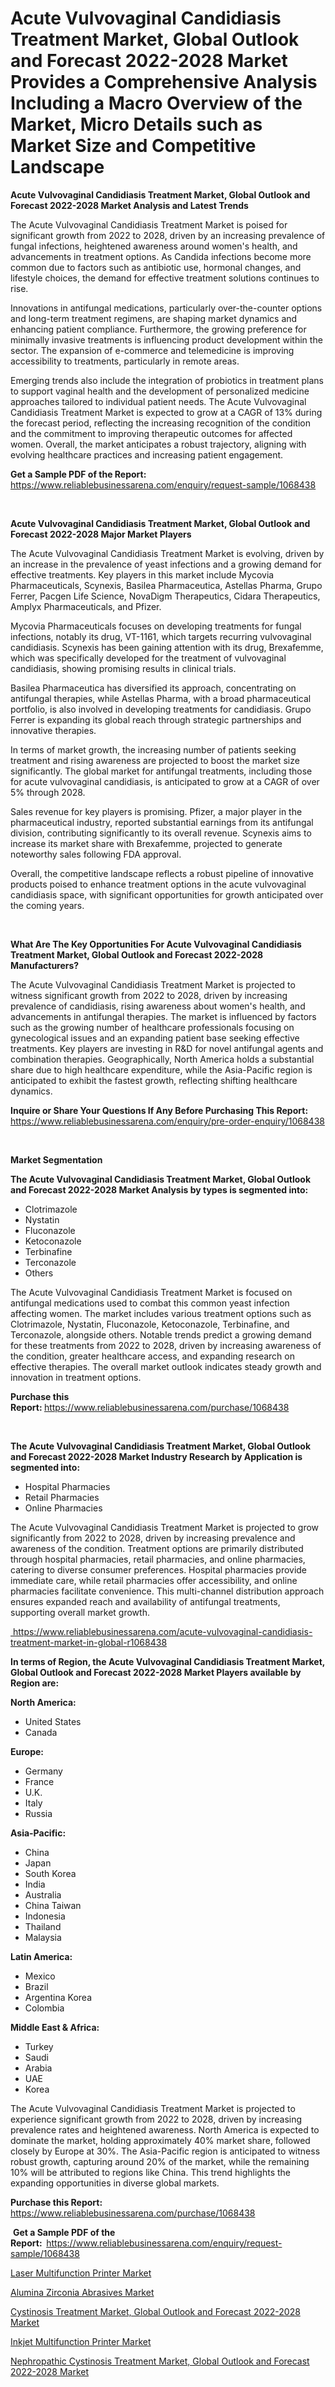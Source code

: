 <p><h1>Acute Vulvovaginal Candidiasis Treatment Market, Global Outlook and Forecast 2022-2028 Market Provides a Comprehensive Analysis Including a Macro Overview of the Market, Micro Details such as Market Size and Competitive Landscape</h1></p><p><strong>Acute Vulvovaginal Candidiasis Treatment Market, Global Outlook and Forecast 2022-2028 Market Analysis and Latest Trends</strong></p>
<p><p>The Acute Vulvovaginal Candidiasis Treatment Market is poised for significant growth from 2022 to 2028, driven by an increasing prevalence of fungal infections, heightened awareness around women's health, and advancements in treatment options. As Candida infections become more common due to factors such as antibiotic use, hormonal changes, and lifestyle choices, the demand for effective treatment solutions continues to rise.</p><p>Innovations in antifungal medications, particularly over-the-counter options and long-term treatment regimens, are shaping market dynamics and enhancing patient compliance. Furthermore, the growing preference for minimally invasive treatments is influencing product development within the sector. The expansion of e-commerce and telemedicine is improving accessibility to treatments, particularly in remote areas.</p><p>Emerging trends also include the integration of probiotics in treatment plans to support vaginal health and the development of personalized medicine approaches tailored to individual patient needs. The Acute Vulvovaginal Candidiasis Treatment Market is expected to grow at a CAGR of 13% during the forecast period, reflecting the increasing recognition of the condition and the commitment to improving therapeutic outcomes for affected women. Overall, the market anticipates a robust trajectory, aligning with evolving healthcare practices and increasing patient engagement.</p></p>
<p><strong>Get a Sample PDF of the Report:&nbsp;</strong> <a href="https://www.reliablebusinessarena.com/enquiry/request-sample/1068438?utm_campaign=2217&utm_medium=2&utm_source=Github&utm_content=ia&utm_term=21032025&utm_id=acute-vulvovaginal-candidiasis-treatment-market-global-outlook-and-forecast-2022-2028">https://www.reliablebusinessarena.com/enquiry/request-sample/1068438</a></p>
<p>&nbsp;</p>
<p><strong>Acute Vulvovaginal Candidiasis Treatment Market, Global Outlook and Forecast 2022-2028 Major Market Players</strong></p>
<p><p>The Acute Vulvovaginal Candidiasis Treatment Market is evolving, driven by an increase in the prevalence of yeast infections and a growing demand for effective treatments. Key players in this market include Mycovia Pharmaceuticals, Scynexis, Basilea Pharmaceutica, Astellas Pharma, Grupo Ferrer, Pacgen Life Science, NovaDigm Therapeutics, Cidara Therapeutics, Amplyx Pharmaceuticals, and Pfizer.</p><p>Mycovia Pharmaceuticals focuses on developing treatments for fungal infections, notably its drug, VT-1161, which targets recurring vulvovaginal candidiasis. Scynexis has been gaining attention with its drug, Brexafemme, which was specifically developed for the treatment of vulvovaginal candidiasis, showing promising results in clinical trials. </p><p>Basilea Pharmaceutica has diversified its approach, concentrating on antifungal therapies, while Astellas Pharma, with a broad pharmaceutical portfolio, is also involved in developing treatments for candidiasis. Grupo Ferrer is expanding its global reach through strategic partnerships and innovative therapies.</p><p>In terms of market growth, the increasing number of patients seeking treatment and rising awareness are projected to boost the market size significantly. The global market for antifungal treatments, including those for acute vulvovaginal candidiasis, is anticipated to grow at a CAGR of over 5% through 2028.</p><p>Sales revenue for key players is promising. Pfizer, a major player in the pharmaceutical industry, reported substantial earnings from its antifungal division, contributing significantly to its overall revenue. Scynexis aims to increase its market share with Brexafemme, projected to generate noteworthy sales following FDA approval.</p><p>Overall, the competitive landscape reflects a robust pipeline of innovative products poised to enhance treatment options in the acute vulvovaginal candidiasis space, with significant opportunities for growth anticipated over the coming years.</p></p>
<p>&nbsp;</p>
<p><strong>What Are The Key Opportunities For Acute Vulvovaginal Candidiasis Treatment Market, Global Outlook and Forecast 2022-2028 Manufacturers?</strong></p>
<p><p>The Acute Vulvovaginal Candidiasis Treatment Market is projected to witness significant growth from 2022 to 2028, driven by increasing prevalence of candidiasis, rising awareness about women's health, and advancements in antifungal therapies. The market is influenced by factors such as the growing number of healthcare professionals focusing on gynecological issues and an expanding patient base seeking effective treatments. Key players are investing in R&D for novel antifungal agents and combination therapies. Geographically, North America holds a substantial share due to high healthcare expenditure, while the Asia-Pacific region is anticipated to exhibit the fastest growth, reflecting shifting healthcare dynamics.</p></p>
<p><strong>Inquire or Share Your Questions If Any Before Purchasing This Report:</strong> <a href="https://www.reliablebusinessarena.com/enquiry/pre-order-enquiry/1068438?utm_campaign=2217&utm_medium=2&utm_source=Github&utm_content=ia&utm_term=21032025&utm_id=acute-vulvovaginal-candidiasis-treatment-market-global-outlook-and-forecast-2022-2028">https://www.reliablebusinessarena.com/enquiry/pre-order-enquiry/1068438</a></p>
<p>&nbsp;</p>
<p><strong>Market Segmentation</strong></p>
<p><strong>The Acute Vulvovaginal Candidiasis Treatment Market, Global Outlook and Forecast 2022-2028 Market Analysis by types is segmented into:</strong></p>
<p><ul><li>Clotrimazole</li><li>Nystatin</li><li>Fluconazole</li><li>Ketoconazole</li><li>Terbinafine</li><li>Terconazole</li><li>Others</li></ul></p>
<p><p>The Acute Vulvovaginal Candidiasis Treatment Market is focused on antifungal medications used to combat this common yeast infection affecting women. The market includes various treatment options such as Clotrimazole, Nystatin, Fluconazole, Ketoconazole, Terbinafine, and Terconazole, alongside others. Notable trends predict a growing demand for these treatments from 2022 to 2028, driven by increasing awareness of the condition, greater healthcare access, and expanding research on effective therapies. The overall market outlook indicates steady growth and innovation in treatment options.</p></p>
<p><strong>Purchase this Report:&nbsp;</strong><a href="https://www.reliablebusinessarena.com/purchase/1068438?utm_campaign=2217&utm_medium=2&utm_source=Github&utm_content=ia&utm_term=21032025&utm_id=acute-vulvovaginal-candidiasis-treatment-market-global-outlook-and-forecast-2022-2028">https://www.reliablebusinessarena.com/purchase/1068438</a></p>
<p>&nbsp;</p>
<p><strong>The Acute Vulvovaginal Candidiasis Treatment Market, Global Outlook and Forecast 2022-2028 Market Industry Research by Application is segmented into:</strong></p>
<p><ul><li>Hospital Pharmacies</li><li>Retail Pharmacies</li><li>Online Pharmacies</li></ul></p>
<p><p>The Acute Vulvovaginal Candidiasis Treatment Market is projected to grow significantly from 2022 to 2028, driven by increasing prevalence and awareness of the condition. Treatment options are primarily distributed through hospital pharmacies, retail pharmacies, and online pharmacies, catering to diverse consumer preferences. Hospital pharmacies provide immediate care, while retail pharmacies offer accessibility, and online pharmacies facilitate convenience. This multi-channel distribution approach ensures expanded reach and availability of antifungal treatments, supporting overall market growth.</p></p>
<p><a href="https://www.reliablebusinessarena.com/acute-vulvovaginal-candidiasis-treatment-market-in-global-r1068438?utm_campaign=2217&utm_medium=2&utm_source=Github&utm_content=ia&utm_term=21032025&utm_id=acute-vulvovaginal-candidiasis-treatment-market-global-outlook-and-forecast-2022-2028">&nbsp;https://www.reliablebusinessarena.com/acute-vulvovaginal-candidiasis-treatment-market-in-global-r1068438</a></p>
<p><strong>In terms of Region, the Acute Vulvovaginal Candidiasis Treatment Market, Global Outlook and Forecast 2022-2028 Market Players available by Region are:</strong></p>
<p>
    <p> <strong> North America: </strong>
        <ul>
            <li>United States</li>
            <li>Canada</li>
        </ul>
        </p> 
    <p> <strong> Europe: </strong>
        <ul>
            <li>Germany</li>
            <li>France</li>
            <li>U.K.</li>
            <li>Italy</li>
            <li>Russia</li>
        </ul>
        </p> 
    <p> <strong> Asia-Pacific: </strong>
        <ul>
            <li>China</li>
            <li>Japan</li>
            <li>South Korea</li>
            <li>India</li>
            <li>Australia</li>
            <li>China Taiwan</li>
            <li>Indonesia</li>
            <li>Thailand</li>
            <li>Malaysia</li>
        </ul>
        </p> 
    <p> <strong> Latin America: </strong>
        <ul>
            <li>Mexico</li>
            <li>Brazil</li>
            <li>Argentina Korea</li>
            <li>Colombia</li>
        </ul>
        </p> 
    <p> <strong> Middle East & Africa: </strong>
        <ul>
            <li>Turkey</li>
            <li>Saudi</li>
            <li>Arabia</li>
            <li>UAE</li>
            <li>Korea</li>
        </ul>
    </p>
    </p>
<p><p>The Acute Vulvovaginal Candidiasis Treatment Market is projected to experience significant growth from 2022 to 2028, driven by increasing prevalence rates and heightened awareness. North America is expected to dominate the market, holding approximately 40% market share, followed closely by Europe at 30%. The Asia-Pacific region is anticipated to witness robust growth, capturing around 20% of the market, while the remaining 10% will be attributed to regions like China. This trend highlights the expanding opportunities in diverse global markets.</p></p>
<p><strong>Purchase this Report: </strong><a href="https://www.reliablebusinessarena.com/purchase/1068438?utm_campaign=2217&utm_medium=2&utm_source=Github&utm_content=ia&utm_term=21032025&utm_id=acute-vulvovaginal-candidiasis-treatment-market-global-outlook-and-forecast-2022-2028">https://www.reliablebusinessarena.com/purchase/1068438</a></p>
<p>&nbsp;<strong>Get a Sample PDF of the Report:&nbsp;&nbsp;</strong><a href="https://www.reliablebusinessarena.com/enquiry/request-sample/1068438?utm_campaign=2217&utm_medium=2&utm_source=Github&utm_content=ia&utm_term=21032025&utm_id=acute-vulvovaginal-candidiasis-treatment-market-global-outlook-and-forecast-2022-2028">https://www.reliablebusinessarena.com/enquiry/request-sample/1068438</a></p>
<p><strong></strong></p>
<p><p><a href="https://www.linkedin.com/pulse/laser-multifunction-printer-market-highlights-industry-9yghf?utm_campaign=2217&utm_medium=2&utm_source=Github&utm_content=ia&utm_term=21032025&utm_id=acute-vulvovaginal-candidiasis-treatment-market-global-outlook-and-forecast-2022-2028">Laser Multifunction Printer Market</a></p><p><a href="https://www.linkedin.com/pulse/alumina-zirconia-abrasives-market-progressan-anticipated-4ouaf?utm_campaign=2217&utm_medium=2&utm_source=Github&utm_content=ia&utm_term=21032025&utm_id=acute-vulvovaginal-candidiasis-treatment-market-global-outlook-and-forecast-2022-2028">Alumina Zirconia Abrasives Market</a></p><p><a href="https://github.com/roceljiabur/Market-Research-Report-List-1/blob/main/cystinosis-treatment-market-global-outlook-and-forecast-2022-2028-market.md?utm_campaign=2217&utm_medium=2&utm_source=Github&utm_content=ia&utm_term=21032025&utm_id=acute-vulvovaginal-candidiasis-treatment-market-global-outlook-and-forecast-2022-2028">Cystinosis Treatment Market, Global Outlook and Forecast 2022-2028 Market</a></p><p><a href="https://www.linkedin.com/pulse/global-inkjet-multifunction-printer-market-trends-analysis-yfglf?utm_campaign=2217&utm_medium=2&utm_source=Github&utm_content=ia&utm_term=21032025&utm_id=acute-vulvovaginal-candidiasis-treatment-market-global-outlook-and-forecast-2022-2028">Inkjet Multifunction Printer Market</a></p><p><a href="https://github.com/pupunhez/Market-Research-Report-List-1/blob/main/nephropathic-cystinosis-treatment-market-global-outlook-and-forecast-2022-2028-market.md?utm_campaign=2217&utm_medium=2&utm_source=Github&utm_content=ia&utm_term=21032025&utm_id=acute-vulvovaginal-candidiasis-treatment-market-global-outlook-and-forecast-2022-2028">Nephropathic Cystinosis Treatment Market, Global Outlook and Forecast 2022-2028 Market</a></p></p>